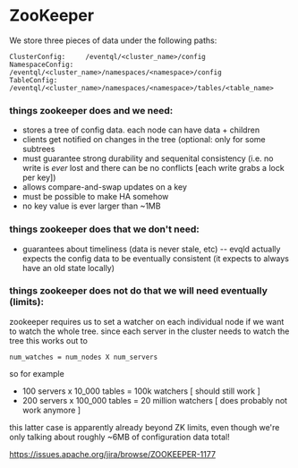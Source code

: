 # ZooKeeper
We store three pieces of data under the following paths:

    ClusterConfig:     /eventql/<cluster_name>/config
    NamespaceConfig:   /eventql/<cluster_name>/namespaces/<namespace>/config
    TableConfig:       /eventql/<cluster_name>/namespaces/<namespace>/tables/<table_name>


### things zookeeper does and we need:

- stores a tree of config data. each node can have data + children
- clients get notified on changes in the tree (optional: only for some subtrees
- must guarantee strong durability and sequenital consistency (i.e. no write is _ever_ lost and there can be no conflicts [each write grabs a lock per key])
- allows compare-and-swap updates on a key
- must be possible to make HA somehow
- no key value is ever larger than ~1MB


### things zookeeper does that we don't need:

- guarantees about timeliness (data is never stale, etc) -- evqld actually expects the config data to be eventually consistent (it expects to always have an old state locally)


### things zookeeper does not do that we will need eventually (limits):

zookeeper requires us to set a watcher on each individual node if we want to
watch the whole tree. since each server in the cluster needs to watch the tree
this works out to

    num_watches = num_nodes X num_servers 

so for example

  - 100 servers x 10_000 tables = 100k watchers [ should still work ]
  - 200 servers x 100_000 tables = 20 million watchers [ does probably not work anymore ]

this latter case is apparently already beyond ZK limits, even though we're only
talking about roughly ~6MB of configuration data total!

https://issues.apache.org/jira/browse/ZOOKEEPER-1177
